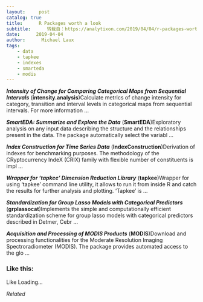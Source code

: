 ```yaml
---
layout:     post
catalog: true
title:      R Packages worth a look
subtitle:      转载自：https://analytixon.com/2019/04/04/r-packages-worth-a-look-1475/
date:      2019-04-04
author:      Michael Laux
tags:
    - data
    - tapkee
    - indexes
    - smarteda
    - modis
---
```


***Intensity of Change for Comparing Categorical Maps from Sequential Intervals*** (**intensity.analysis**)Calculate metrics of change intensity for category, transition and interval levels in categorical maps from sequential intervals. For more information …

***SmartEDA: Summarize and Explore the Data*** (**SmartEDA**)Exploratory analysis on any input data describing the structure and the relationships present in the data. The package automatically select the variabl …

***Index Construction for Time Series Data*** (**IndexConstruction**)Derivation of indexes for benchmarking purposes. The methodology of the CRyptocurrency IndeX (CRIX) family with flexible number of constituents is impl …

***Wrapper for ‘tapkee’ Dimension Reduction Library*** (**tapkee**)Wrapper for using ‘tapkee’ command line utility, it allows to run it from inside R and catch the results for further analysis and plotting. ‘Tapkee’ is …

***Standardization for Group Lasso Models with Categorical Predictors*** (**grplassocat**)Implements the simple and computationally efficient standardization scheme for group lasso models with categorical predictors described in Detmer, Cebr …

***Acquisition and Processing of MODIS Products*** (**MODIS**)Download and processing functionalities for the Moderate Resolution Imaging Spectroradiometer (MODIS). The package provides automated access to the glo …





### Like this:

Like Loading...


*Related*

